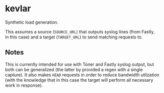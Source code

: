 # kevlar

Synthetic load generation.

This assumes a source (`SOURCE_URL`) that outputs syslog lines (from Fastly, in
this case) and a target (`TARGET_URL`) to send matching requests to.

## Notes

This is currently intended for use with Toner and Fastly syslog output, but
both can be generalized (the latter by provided a regex with a single capture).
It also makes `HEAD` requests in order to reduce bandwidth utlization (with the
knowledge that in this case the target will perform all necessary work in
response).
